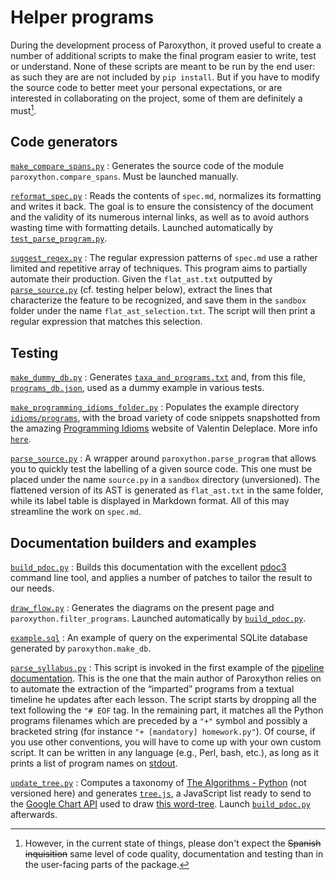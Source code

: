 # Helper programs

During the development process of Paroxython, it proved useful to create a number of additional scripts to make the final program easier to write, test or understand. None of these scripts are meant to be run by the end user: as such they are are not included by `pip install`. But if you have to modify the source code to better meet your personal expectations, or are interested in collaborating on the project, some of them are definitely a must[^disclaimer].

[^disclaimer]: However, in the current state of things, please don't expect the <s>Spanish inquisition</s> same level of code quality, documentation and testing than in the user-facing parts of the package.

## Code generators

[`make_compare_spans.py`](https://repo/helpers/make_compare_spans.py)
:   Generates the source code of the module `paroxython.compare_spans`. Must be launched manually.

[`reformat_spec.py`](https://repo/helpers/reformat_spec.py)
:   Reads the contents of `spec.md`, normalizes its formatting and writes it back. The goal is to ensure the consistency of the document and the validity of its numerous internal links, as well as to avoid authors wasting time with formatting details. Launched automatically by [`test_parse_program.py`](https://repo/tests/test_parse_program.py).

[`suggest_regex.py`](https://repo/helpers/suggest_regex.py)
:   The regular expression patterns of `spec.md` use a rather limited and repetitive array of techniques. This program aims to partially automate their production. Given the `flat_ast.txt` outputted by [`parse_source.py`](https://repo/helpers/parse_source.py) (cf. testing helper below), extract the lines that characterize the feature to be recognized, and save them in the `sandbox` folder under the name `flat_ast_selection.txt`. The script will then print a regular expression that matches this selection.

## Testing

[`make_dummy_db.py`](https://repo/helpers/make_dummy_db.py)
:   Generates [`taxa_and_programs.txt`](https://repo/examples/dummy/taxa_and_programs.txt) and, from this file, [`programs_db.json`](https://repo/examples/dummy/programs_db.json), used as a dummy example in various tests.

[`make_programming_idioms_folder.py`](https://repo/helpers/make_programming_idioms_folder.py)
:   Populates the example directory [`idioms/programs`](https://repo/examples/idioms/programs), with the broad variety of code snippets snapshotted from the amazing [Programming Idioms](https://www.programming-idioms.org) website of Valentin Deleplace. More info [`here`](https://repo/examples/idioms/read_me.md).

[`parse_source.py`](https://repo/helpers/parse_source.py)
:   A wrapper around `paroxython.parse_program` that allows you to quickly test the labelling of a given source code. This one must be placed under the name `source.py` in a `sandbox`  directory (unversioned). The flattened version of its AST is generated as `flat_ast.txt` in the same folder, while its label table is displayed in Markdown format. All of this may streamline the work on `spec.md`.

## Documentation builders and examples

[`build_pdoc.py`](https://repo/helpers/build_pdoc.py)
:   Builds this documentation with the excellent [pdoc3](https://pdoc3.github.io/pdoc/) command line tool, and applies a number of patches to tailor the result to our needs.

[`draw_flow.py`](https://repo/helpers/draw_flow.py)
:   Generates the diagrams on the present page and `paroxython.filter_programs`. Launched automatically by [`build_pdoc.py`](https://repo/helpers/build_pdoc.py).

[`example.sql`](https://repo/helpers/example.sql)
:   An example of query on the experimental SQLite database generated by `paroxython.make_db`.

[`parse_syllabus.py`](https://repo/helpers/parse_syllabus.py)
:   This script is invoked in the first example of the [pipeline documentation](../user_manual/index.html#pipeline-documentation). This is the one that the main author of Paroxython relies on to automate the extraction of the “imparted” programs from a textual timeline he updates after each lesson. The script starts by dropping all the text following the `"# EOF` tag. In the remaining part, it matches all the Python programs filenames which are preceded by a `"+"` symbol and possibly a bracketed string (for instance `"+ [mandatory] homework.py"`). Of course, if you use other conventions, you will have to come up with your own custom script. It can be written in any language (e.g., Perl, bash, etc.), as long as it prints a list of program names on [stdout](https://en.wikipedia.org/wiki/Standard_streams#Standard_output_(stdout)).

[`update_tree.py`](https://repo/helpers/update_tree.py)
:   Computes a taxonomy of [The Algorithms - Python](https://github.com/TheAlgorithms/Python) (not versioned here) and generates [`tree.js`](https://repo/docs/resources/tree.js), a JavaScript list ready to send to the [Google Chart API](https://developers.google.com/chart/interactive/docs/gallery/wordtree) used to draw [this word-tree](../user_manual/index.html#taxonomy). Launch [`build_pdoc.py`](https://repo/helpers/build_pdoc.py) afterwards.
